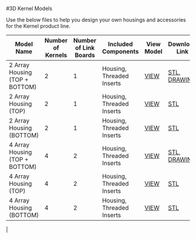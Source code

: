 #3D Kernel Models

Use the below files to help you design your own housings and accessories for the Kernel product line.

|    **Model Name**    | **Number of Kernels** | **Number of Link Boards**    | **Included Components**  | **View Model** |**Download Link** | **Comments** |
|----------------------|-----------------------|------------------------------|--------------------------|----------------|------------------|--------------|
| 2 Array Housing (TOP + BOTTOM)| 2                     | 1                            | Housing, Threaded Inserts|  [VIEW](https://skfb.ly/6uWXO)      | [STL](http://docs.peauproductions.com/kernel/3d_models/2_kernel_housing_assem.STL), [DRAWING]( http://docs.peauproductions.com/kernel/3d_models/2_kernel_housing_assem.PDF)                |              |
| 2 Array Housing (TOP)| 2                     | 1                            | Housing, Threaded Inserts|  [VIEW](https://skfb.ly/6uWXM)      | [STL](http://docs.peauproductions.com/kernel/3d_models/2_kernel_top.STL)                 |              |
| 2 Array Housing (BOTTOM)| 2                     | 1                            | Housing, Threaded Inserts|  [VIEW](https://skfb.ly/6uWXH)      | [STL](http://docs.peauproductions.com/kernel/3d_models/2_kernel_bottom.STL)                 |              |
| 4 Array Housing (TOP + BOTTOM)| 4                     | 2                            | Housing, Threaded Inserts|  [VIEW]()      | [STL](http://docs.peauproductions.com/kernel/3d_models/4_kernel_housing_assem.STL), [DRAWING]( http://docs.peauproductions.com/kernel/3d_models/4_kernel_housing_assem.PDF)                |              |
| 4 Array Housing (TOP)| 4                     | 2                            | Housing, Threaded Inserts|  [VIEW](https://skfb.ly/6uWYT)      | [STL](http://docs.peauproductions.com/kernel/3d_models/4_kernel_top.STL)                 |              |
| 4 Array Housing (BOTTOM)| 4                     | 2                            | Housing, Threaded Inserts|  [VIEW](https://skfb.ly/6uWYM)      | [STL](http://docs.peauproductions.com/kernel/3d_models/4_kernel_bottom.STL)                 |   
|







  



































